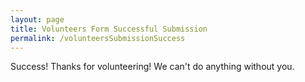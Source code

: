 ```yaml
---
layout: page
title: Volunteers Form Successful Submission
permalink: /volunteersSubmissionSuccess
---
```


Success! Thanks for volunteering! We can't do anything without you.
